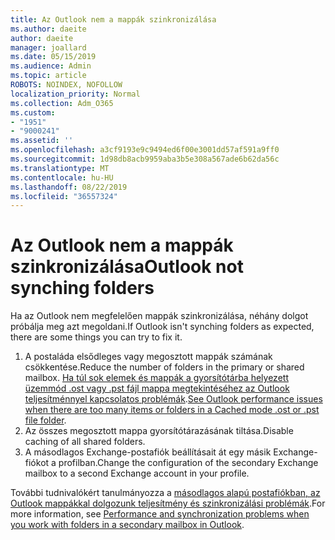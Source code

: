 ```yaml
---
title: Az Outlook nem a mappák szinkronizálása
ms.author: daeite
author: daeite
manager: joallard
ms.date: 05/15/2019
ms.audience: Admin
ms.topic: article
ROBOTS: NOINDEX, NOFOLLOW
localization_priority: Normal
ms.collection: Adm_O365
ms.custom:
- "1951"
- "9000241"
ms.assetid: ''
ms.openlocfilehash: a3cf9193e9c9494ed6f00e3001dd57af591a9ff0
ms.sourcegitcommit: 1d98db8acb9959aba3b5e308a567ade6b62da56c
ms.translationtype: MT
ms.contentlocale: hu-HU
ms.lasthandoff: 08/22/2019
ms.locfileid: "36557324"
---
```

# <a name="outlook-not-synching-folders"></a><span data-ttu-id="d53c2-102">Az Outlook nem a mappák szinkronizálása</span><span class="sxs-lookup"><span data-stu-id="d53c2-102">Outlook not synching folders</span></span>

<span data-ttu-id="d53c2-103">Ha az Outlook nem megfelelően mappák szinkronizálása, néhány dolgot próbálja meg azt megoldani.</span><span class="sxs-lookup"><span data-stu-id="d53c2-103">If Outlook isn't synching folders as expected, there are some things you can try to fix it.</span></span>

1. <span data-ttu-id="d53c2-104">A postaláda elsődleges vagy megosztott mappák számának csökkentése.</span><span class="sxs-lookup"><span data-stu-id="d53c2-104">Reduce the number of folders in the primary or shared mailbox.</span></span> <span data-ttu-id="d53c2-105">[Ha túl sok elemek és mappák a gyorsítótárba helyezett üzemmód .ost vagy .pst fájl mappa megtekintéséhez az Outlook teljesítménnyel kapcsolatos problémák](https://support.microsoft.com/help/2768656).</span><span class="sxs-lookup"><span data-stu-id="d53c2-105">[See Outlook performance issues when there are too many items or folders in a Cached mode .ost or .pst file folder](https://support.microsoft.com/help/2768656).</span></span>
2. <span data-ttu-id="d53c2-106">Az összes megosztott mappa gyorsítótárazásának tiltása.</span><span class="sxs-lookup"><span data-stu-id="d53c2-106">Disable caching of all shared folders.</span></span>
3. <span data-ttu-id="d53c2-107">A másodlagos Exchange-postafiók beállításait át egy másik Exchange-fiókot a profilban.</span><span class="sxs-lookup"><span data-stu-id="d53c2-107">Change the configuration of the secondary Exchange mailbox to a second Exchange account in your profile.</span></span>

<span data-ttu-id="d53c2-108">További tudnivalókért tanulmányozza a [másodlagos alapú postafiókban, az Outlook mappákkal dolgozunk teljesítmény és szinkronizálási problémák](https://support.microsoft.com/help/3115602).</span><span class="sxs-lookup"><span data-stu-id="d53c2-108">For more information, see [Performance and synchronization problems when you work with folders in a secondary mailbox in Outlook](https://support.microsoft.com/help/3115602).</span></span>